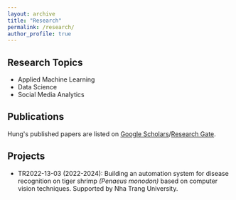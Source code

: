```yaml
---
layout: archive
title: "Research"
permalink: /research/
author_profile: true
---
```


## Research Topics

- Applied Machine Learning
- Data Science
- Social Media Analytics

## Publications

Hung's published papers are listed on [Google Scholars](https://scholar.google.com/citations?user=NDDWXZsAAAAJ)/[Research Gate](https://www.researchgate.net/profile/Hung-Nguyen-88).

## Projects

- TR2022-13-03 (2022-2024): Building an automation system for disease recognition on tiger shrimp *(Penaeus monodon)* based on computer vision techniques. Supported by Nha Trang University.